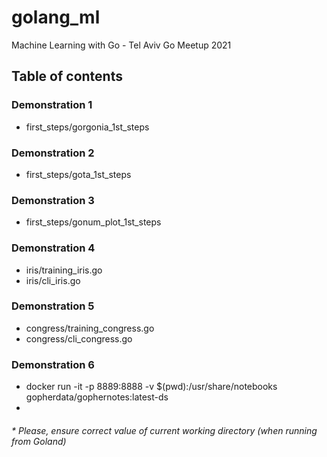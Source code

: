 # golang_ml
Machine Learning with Go - Tel Aviv Go Meetup 2021

## Table of contents
### Demonstration 1
* first_steps/gorgonia_1st_steps
### Demonstration 2
* first_steps/gota_1st_steps
### Demonstration 3
* first_steps/gonum_plot_1st_steps
### Demonstration 4
* iris/training_iris.go
* iris/cli_iris.go
### Demonstration 5
* congress/training_congress.go
* congress/cli_congress.go
### Demonstration 6
* docker run -it -p 8889:8888 -v $(pwd):/usr/share/notebooks gopherdata/gophernotes:latest-ds
* 

###### * Please, ensure correct value of current working directory (when running from Goland)